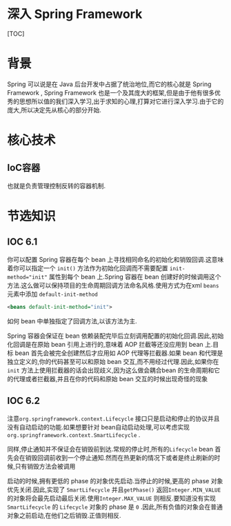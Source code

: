 # 深入 Spring Framework 

[TOC]

# 背景

Spring 可以说是在 Java 后台开发中占据了统治地位,而它的核心就是 Spring Framework , Spring Framework 也是一个及其庞大的框架,但是由于他有很多优秀的思想所以值的我们深入学习,出于求知的心理,打算对它进行深入学习.由于它的庞大,所以决定先从核心的部分开始.



# 核心技术



## IoC容器

也就是负责管理控制反转的容器机制.







# 节选知识



## IOC 6.1

你可以配置 Spring 容器在每个 bean 上寻找相同命名的初始化和销毁回调.这意味着你可以指定一个 `init()` 方法作为初始化回调而不需要配置 `init-method="init"` 属性到每个 bean 上.Spring 容器在 bean 创建好的时候调用这个方法.这么做可以保持项目的生命周期回调方法命名风格.使用方式为在xml `beans ` 元素中添加 `default-init-method`

```xml
<beans default-init-method="init">
```

如何 bean 中单独指定了回调方法,以该方法为主.



Spring 容器会保证在 bean 依赖装配完毕后立刻调用配置的初始化回调.因此,初始化回调是在原始 bean 引用上进行的,意味着 AOP 拦截等还没应用到 bean 上.目标 bean 首先会被完全创建然后才应用如 AOP 代理等拦截器.如果 bean 和代理是独立定义的,你的代码甚至可以和原始 bean 交互,而不用经过代理.因此,如果你在 `init` 方法上使用拦截器的话会出现歧义,因为这么做会耦合bean 的生命周期和它的代理或者拦截器,并且在你的代码和原始 bean 交互的时候出现奇怪的现象



## IOC 6.2

注意`org.springframework.context.Lifecycle` 接口只是启动和停止的协议并且没有自动启动的功能.如果想要针对 bean自动启动处理,可以考虑实现`org.springframework.context.SmartLifecycle` .

同样,停止通知并不保证会在销毁前到达.常规的停止时,所有的`Lifecycle` bean 首先会在销毁回调前收到一个停止通知.然而在热更新的情况下或者是终止刷新的时候,只有销毁方法会被调用

启动的时候,拥有更低的 phase 的对象优先启动.当停止的时候,更高的 phase 对象优先关闭.因此,实现了 `SmartLifecycle` 并且`getPhase()` 返回`Integer.MIN_VALUE` 的对象将会最先启动最后关闭.使用`Integer.MAX_VALUE` 则相反.要知道没有实现 `SmartLifecycle` 的 `Lifecycle` 对象的 phase 是 `0` .因此,所有负值的对象会在普通对象之前启动,在他们之后销毁.正值则相反.

















